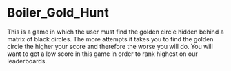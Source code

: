 # Boiler_Gold_Hunt
This is a game in which the user must find the golden circle hidden behind a matrix of black circles. The more attempts it takes you to find the golden circle the higher your score and therefore the worse you will do. You will want to get a low score in this game in order to rank highest on our leaderboards.
